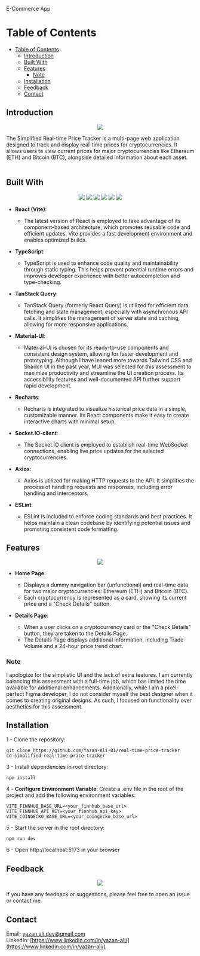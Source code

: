 E-Commerce App

# Table of Contents

- [Table of Contents](#table-of-contents)
  - [Introduction ](#introduction-)
  - [Built With ](#built-with-)
  - [Features](#features)
    - [Note](#note)
  - [Installation ](#installation-)
  - [Feedback  ](#feedback--)
  - [Contact ](#contact-)

## Introduction <a name="introduction"></a>

<p align="center"> <img src="https://img.icons8.com/nolan/128/money.png"/> </p>
The Simplified Real-time Price Tracker is a multi-page web application designed to track and display real-time prices for cryptocurrencies. It allows users to view current prices for major cryptocurrencies like Ethereum (ETH) and Bitcoin (BTC), alongside detailed information about each asset.
<br><br>


## Built With <a name="built-with"></a>

<p align="center">
  <img src="https://img.shields.io/badge/vite-5.4.8-success"/>
  <img src="https://img.shields.io/badge/typescript-5.5.3-blue"/>
  <img src="https://img.shields.io/badge/Material UI-6.1.3-green"/>
  <img src="https://img.shields.io/badge/React-18.3.1-important"/>
  <img src="https://img.shields.io/badge/tanstack_query-5.59.12-brightgreen"/>
  <img src="https://img.shields.io/badge/recharts-2.13.0-purple"/>
</p>

- **React (Vite)**: 
  - The latest version of React is employed to take advantage of its component-based architecture, which promotes reusable code and efficient updates. Vite provides a fast development environment and enables optimized builds.

- **TypeScript**: 
  - TypeScript is used to enhance code quality and maintainability through static typing. This helps prevent potential runtime errors and improves developer experience with better autocompletion and type-checking.

- **TanStack Query**: 
  - TanStack Query (formerly React Query) is utilized for efficient data fetching and state management, especially with asynchronous API calls. It simplifies the management of server state and caching, allowing for more responsive applications.

- **Material-UI**: 
  - Material-UI is chosen for its ready-to-use components and consistent design system, allowing for faster development and prototyping. Although I have leaned more towards Tailwind CSS and Shadcn UI in the past year, MUI was selected for this assessment to maximize productivity and streamline the UI creation process. Its accessibility features and well-documented API further support rapid development.

- **Recharts**: 
  - Recharts is integrated to visualize historical price data in a simple, customizable manner. Its React components make it easy to create interactive charts with minimal setup.

- **Socket.IO-client**: 
  - The Socket.IO client is employed to establish real-time WebSocket connections, enabling live price updates for the selected cryptocurrencies.

- **Axios**: 
  - Axios is utilized for making HTTP requests to the API. It simplifies the process of handling requests and responses, including error handling and interceptors.

- **ESLint**: 
  - ESLint is included to enforce coding standards and best practices. It helps maintain a clean codebase by identifying potential issues and promoting consistent code formatting.



## Features
<p align="center"> <img src="https://img.icons8.com/nolan/128/code-file.png"/> </p>

- **Home Page**:
  - Displays a dummy navigation bar (unfunctional) and real-time data for two major cryptocurrencies: Ethereum (ETH) and Bitcoin (BTC).
  - Each cryptocurrency is represented as a card, showing its current price and a "Check Details" button.

- **Details Page**:
  - When a user clicks on a cryptocurrency card or the "Check Details" button, they are taken to the Details Page.
  - The Details Page displays additional information, including Trade Volume and a 24-hour price trend chart.

### Note
I apologize for the simplistic UI and the lack of extra features. I am currently balancing this assessment with a full-time job, which has limited the time available for additional enhancements. Additionally, while I am a pixel-perfect Figma developer, I do not consider myself the best designer when it comes to creating original designs. As such, I focused on functionality over aesthetics for this assessment.

## Installation <a name="installation"></a>

1 - Clone the repository:
```console 
git clone https://github.com/Yazan-Ali-01/real-time-price-tracker
cd simplified-real-time-price-tracker
```
3 - Install dependencies in root directory:
```console 
npm install
```
4 - **Configure Environment Variable**: Create a .env file in the root of the project and add the following environment variables:

```console 
VITE_FINNHUB_BASE_URL=<your_finnhub_base_url>
VITE_FINNHUB_API_KEY=<your_finnhub_api_key>
VITE_COINGECKO_BASE_URL=<your_coingecko_base_url>
```

5 - Start the server in the root directory:
```console 
npm run dev
```  
6 - Open http://localhost:5173 in your browser


## Feedback <a name="feedback"></a> <br>
<p align="center"> <img src="https://img.icons8.com/nolan/128/feedback.png"/> </p>

If you have any feedback or suggestions, please feel free to open an issue or contact me.

## Contact <a name="contact"></a>

Email: [yazan.ali.dev@gmail.com](yazan.ali.dev@gmail.com)<br>
LinkedIn: [https://www.linkedin.com/in/yazan-ali/](https://www.linkedin.com/in/yazan-ali/)